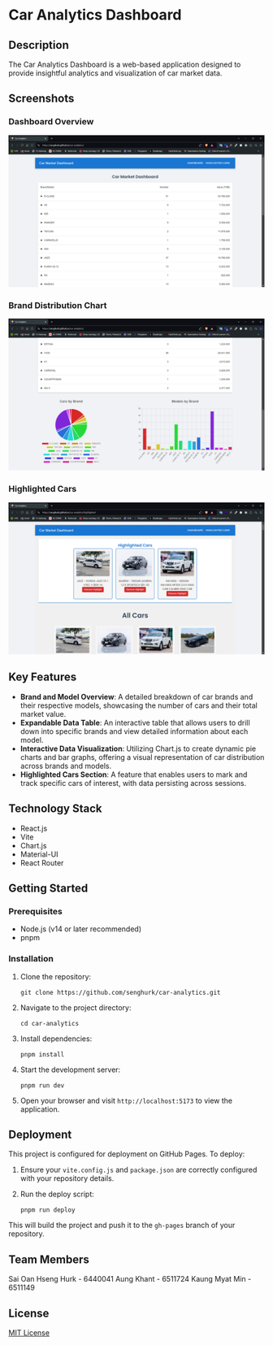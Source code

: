 # Car Analytics Dashboard

## Description

The Car Analytics Dashboard is a web-based application designed to provide insightful analytics and visualization of car market data.

## Screenshots

### Dashboard Overview
![Dashboard Overview](screenshots/dashboard1.png "Dashboard showing car analytics")

### Brand Distribution Chart
![Brand Distribution](screenshots/dashboard2.png "Pie chart and Bar Chart showing distribution of car brands")

### Highlighted Cars
![Model Comparison](screenshots/highlightedcars.png "Highlight and track specific cars of interest")

## Key Features

- **Brand and Model Overview**: A detailed breakdown of car brands and their respective models, showcasing the number of cars and their total market value.
- **Expandable Data Table**: An interactive table that allows users to drill down into specific brands and view detailed information about each model.
- **Interactive Data Visualization**: Utilizing Chart.js to create dynamic pie charts and bar graphs, offering a visual representation of car distribution across brands and models.
- **Highlighted Cars Section**: A feature that enables users to mark and track specific cars of interest, with data persisting across sessions.

## Technology Stack

- React.js
- Vite
- Chart.js
- Material-UI
- React Router

## Getting Started

### Prerequisites

- Node.js (v14 or later recommended)
- pnpm

### Installation

1. Clone the repository:
   ```
   git clone https://github.com/senghurk/car-analytics.git
   ```

2. Navigate to the project directory:
   ```
   cd car-analytics
   ```

3. Install dependencies:
   ```
   pnpm install
   ```

4. Start the development server:
   ```
   pnpm run dev
   ```

5. Open your browser and visit `http://localhost:5173` to view the application.

## Deployment

This project is configured for deployment on GitHub Pages. To deploy:

1. Ensure your `vite.config.js` and `package.json` are correctly configured with your repository details.

2. Run the deploy script:
   ```
   pnpm run deploy
   ```

This will build the project and push it to the `gh-pages` branch of your repository.

## Team Members

Sai Oan Hseng Hurk - 6440041
Aung Khant         - 6511724 
Kaung Myat Min     - 6511149 
 

## License

[MIT License](LICENSE)